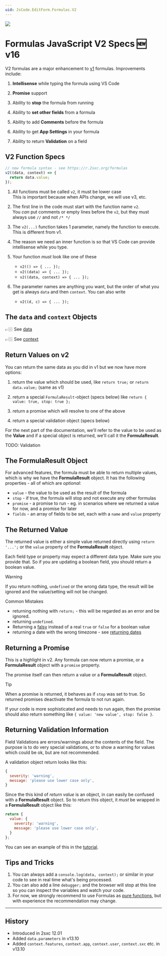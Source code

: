 ```yaml
---
uid: JsCode.EditForm.Formulas.V2
---
```


<img src="~/assets/features/formulas.svg" class="feature">

# Formulas JavaScript V2 Specs 🆕 v16

V2 formulas are a major enhancement to [v1](xref:JsCode.EditForm.Formulas.V1) formulas.
Improvements include:

1. **Intellisense** while typing the formula using VS Code

1. **Promise** support

1. Ability to **stop** the formula from running

1. Ability to **set other fields** from a formula

1. Ability to add **Comments** before the formula

1. Ability to get **App Settings** in your formula

1. Ability to return **Validation** on a field

## V2 Function Specs

```js
// new formula syntax - see https://r.2sxc.org/formulas
v2((data, context) => {
  return data.value;
});
```

1. All functions must be called `v2`, it must be lower case  
   This is important because when APIs change, we will use v3, etc.

1. The first line in the code must start with the function name `v2`.  
    You _can_ put comments or empty lines before the `v2`, but they must always use `//` and not `/* */`

1. The `v2(...)` function takes 1 parameter, namely the function to execute. This is different from v1.

1. The reason we need an inner function is so that VS Code can provide intellisense while you type.

1. Your function _must_ look like one of these
    * `v2(() => { ... });`
    * `v2((data) => { ... });`
    * `v2((data, context) => { ... });`

1. The parameter names are anything you want, but the order of what you get is always `data` and then `context`. You can also write
    * `v2((d, c) => { ... });`


## The `data` and `context` Objects

👉🏼 See [data](xref:JsCode.EditForm.Formulas.Data)

👉🏼 See [context](xref:JsCode.EditForm.Formulas.Context)


## Return Values on v2

You can return the same data as you did in v1 but we now have more options:

1. return the value which should be used, like `return true;` or `return data.value;` (same as v1)

1. return a special `FormulaResult`-object (specs below) like `return { value: true, stop: true };`

1. return a promise which will resolve to one of the above

1. return a special validation object (specs below)

For the next part of the documentation, we'll refer to the value to be used as the **Value** and if a special object is returned, we'll call it the **FormulaResult**.

TODO: Validation

## The FormulaResult Object

For advanced features, the formula must be able to return multiple values, which is why we have the **FormulaResult** object.
It has the following properties - all of which are _optional_:

* `value` - the value to be used as the result of the formula
* `stop` - if true, the formula will stop and not execute any other formulas
* `promise` - a promise to run - eg. in scenarios where we returned a value for now, and a promise for later
* `fields` - an array of fields to be set, each with a `name` and `value` property


## The Returned Value

The returned value is either a simple value returned directly using `return '...';` or the `value` property of the **FormulaResult** object.

Each field type or property may expect a different data type. Make sure you provide that.
So if you are updating a boolean field, you should return a boolean value.

> [!WARNING]
> If you return nothing, `undefined` or the wrong data type, the result will be ignored and the value/setting will not be changed.

Common Mistakes

* returning nothing with `return;` - this will be regarded as an error and be ignored.
* returning `undefined`.
* Returning a [falsy](https://developer.mozilla.org/en-US/docs/Glossary/Falsy) instead of a real `true` or `false` for a boolean value
* returning a date with the wrong timezone - see [returning dates](xref:JsCode.EditForm.Formulas.ReturnDate)


## Returning a Promise

This is a highlight in v2.
Any formula can now return a promise, or a **FormulaResult** object with a `promise` property.

The promise itself can then return a value or a **FormulaResult** object.

> [!TIP]
> When a promise is returned, it behaves as if `stop` was set to true.
> So returned promises deactivate the formula to not run again.
>
> If your code is more sophisticated and needs to run again,
> then the promise should also return something like `{ value: 'new value', stop: false }`.


## Returning Validation Information

Field Validations are errors/warnings about the contents of the field.
The purpose is to do very special validations,
or to show a warning for values which could be ok, but are not recommended.

A validation object return looks like this:

```js
{
  severity: 'warning',
  message: 'please use lower case only',
}
```

Since the this kind of _return value_ is an object, in can easily be confused with a **FormulaResult** object.
So to return this object, it _must_ be wrapped in a **FormulaResult** object like this:

```js
return {
  value: {
    severity: 'warning',
    message: 'please use lower case only',
  }
};
```

You can see an example of this in the [tutorial](https://2sxc.org/dnn-tutorials/en/razor/f115/page).






## Tips and Tricks

1. You can always add a `console.log(data, context);` or similar in your code to see in real time what's being processed.
1. You can also add a line `debugger;` and the browser will stop at this line so you can inspect the variables and watch your code.
1. For now, we strongly recommend to use Formulas as [pure functions](https://en.wikipedia.org/wiki/Pure_function), but with experience the recommendation may change.


---

## History

* Introduced in 2sxc 12.01
* Added `data.parameters` in v13.10
* Added `context.features`, `context.app`, `context.user`, `context.sxc` etc. in v13.10
